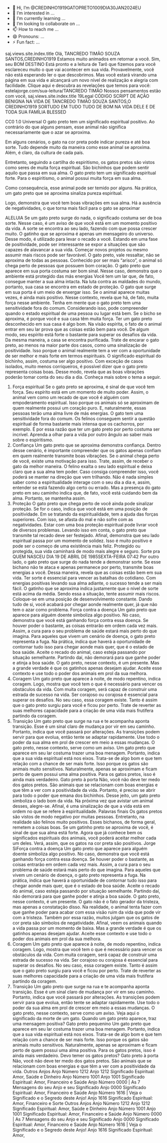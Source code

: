- 👋 Hi, I’m @CREDINHO1919GATOPRETO1009DIA30JAN2024EU
- 👀 I’m interested in ...
- 🌱 I’m currently learning ...
- 💞️ I’m looking to collaborate on ...
- 📫 How to reach me ...
- 😄 Pronouns: ...
- ⚡ Fun fact: ...
<!---
CREDINHO1919GATOPRETO1009DIA30JAN2024EU/CREDINHO1919GATOPRETO1009DIA30JAN2024EU is a ✨ special ✨ repository because its `README.md` (this file) appears on your GitHub profile.
You can click the Preview link to take a look at your changes.
--->
saj.views.site.index.title
Olá, TANCREDO TIMÃO SOUZA SANTOS,CREDINHO1919
Estamos muito animados em retornar a você.
Sim, seu BOM DESTINO Está pronto e a leitura de Tarô que fizemos para você esclareceu muito o que vai acontecer em sua vida.
Provavelmente, você não está esperando ler o que descobrimos.
Mas você estará virando uma página em sua vida e alcançará um novo nível de realização e alegria com facilidade.
Clique aqui e descubra as revelações que temos para você:
estelajorge.com/sua-leitura/TANCREDO TIMÃO
Nossos pensamentos estão com você,
saj.views.site.index.title
19Legal CÓDIGO SCRIPT DE AÇÃO BENIGNA NA VIDA DE TANCREDO TIMÃO SOUZA SANTOS,O CREDINHO1919 SORTUDO EM TUDO TUDO DE BOM NA VIDA DELE E DE TODA SUA FAMÍLIA BLESSED 

CC0 1.0 Universal
O gato preto tem um significado espiritual positivo. Ao contrário do que alguns pensam, esse animal não significa necessariamente que o azar se aproxima. 

Em alguns cenários, o gato na cor preta pode indicar pureza e até boa sorte. Tudo depende muito da maneira como esse animal se aproxima. Além, é claro, da cultura de cada país. 

Entretanto, seguindo a cartilha do espiritismo, os gatos pretos são vistos como seres de muita força espiritual. São bichinhos que podem sentir aquilo que passa em sua alma. 
O gato preto tem um significado espiritual forte. Para o espiritismo, o animal possui muita força em sua alma. 

Como consequência, esse animal pode ser temido por alguns. Na prática, um gato preto que se aproxima sinaliza pureza espiritual. 

Logo, demonstra que você tem boas vibrações em sua alma. Há a ausência de negatividades, o que torna mais fácil para o gato se aproximar

ALELUIA Se um gato preto surge do nada, o significado costuma ser de boa sorte. Nesse caso, é um aviso de que você está em um momento positivo da vida. 
A sorte se encontra ao seu lado, fazendo com que possa crescer muito. O gatinho que se aproxima é apenas um mensageiro do universo. Desse modo, é utilizado para levar o recado a você. 
Estando em uma fase de positividade, pode ser interessante se expor a situações que são capazes de alavancar a sua vida. Começar novos projetos ou mesmo assumir mais riscos pode ser favorável. 
O gato preto, vale ressaltar, não se aproxima de todas as pessoas. Conhecido por ser mais “arisco”, o animal só chega perto de pessoas que possuem bom coração.
O gato preto que aparece em sua porta costuma ser bom sinal. Nesse caso, demonstra que o ambiente está protegido das más energias
Você tem um lar que, de fato, consegue manter a sua alma intacta. Na luta contra as maldades do mundo, portanto, sua casa se encontra em estado de proteção. 
O gato que surge em sua porta é um meio de enxergar isso. Se o animal aparece muitas vezes, é ainda mais positivo. 
Nesse contexto, revela que há, de fato, muita força nesse ambiente. Tenha em mente que o gato preto tem uma sensitividade fora do comum. 
Considerando isso, pode compreender quando o estado espiritual de uma pessoa ou lugar está bem. Se o bicho se aproxima, é porque você e sua casa têm muita força.
Ter um gato preto desconhecido em sua casa é algo bom. Na visão espírita, o fato de o animal entrar em seu lar prova que as coisas estão bem para você. 
De algum modo, seu espírito está forte o bastante para superar os desafios da vida. Da mesma maneira, a casa se encontra purificada. 
Trate de encarar o gato preto, ao menos na maior parte dos casos, como uma sinalização de positividade. 
Isso porque o animal realmente tem a ver com a oportunidade de ser melhor e mais forte em termos espirituais. 
O significado espiritual do bichinho, assim, costuma ser algo positivo. Com exceção de casos isolados, muito menos corriqueiros, é possível dizer que o gato preto representa coisas boas. 
Desse modo, revela que as boas vibrações poderão tomar conta do seu dia a dia. Conheça mais sobre o tema a seguir.
1) Força espiritual
Se o gato preto se aproxima, é sinal de que você tem força. Seu espírito está em um momento de muito poder. 
Assim, o animal vem como um recado de que você é alguém com empoderamento espiritual. Isso porque os animais só se aproximam de quem realmente possui um coração puro. 
E, naturalmente, essas pessoas terão uma alma livre de más energias. O gato tem uma sensitividade fora do comum. 
Os felinos conseguem sentir a questão espiritual de forma bastante mais intensa que os cachorros, por exemplo. 
É por essa razão que ter um gato preto por perto costuma ser incrível. Aprenda a olhar para a vida por outro ângulo ao saber mais sobre o espiritismo.
2) Confiança
Um gato preto que se aproxima demonstra confiança. Dentro desse cenário, é importante compreender que os gatos apenas confiam em quem realmente transmite boas vibrações. 
Se o animal chega perto de você, existe uma motivação para isso. Trate, assim, de receber o gato da melhor maneira. 
O felino exalta o seu lado espiritual e deixa claro que a sua alma tem poder. Caso consiga compreender isso, você poderá se manter na direção que vem trilhando. 
Não é nada simples saber como a espiritualidade interage com o seu dia a dia e, assim, entender se está fazendo algo certo ou errado. 
Mas a presença do gato preto em seu caminho indica que, de fato, você está cuidando bem da alma. Portanto, se mantenha assim.
3) Proteção
O gato preto que chega perto de você ainda pode sinalizar proteção. Se for o caso, indica que você está em uma posição de positividade. Em se tratando da espiritualidade, tem a ajuda das forças superiores. 
Com isso, se afasta do mal e não sofre com as negatividades. Estar com uma boa proteção espiritual pode livrar você de diversos problemas. 
Levando isso em conta, o gato preto que transmite tal recado deve ser festejado. Afinal, demonstra que seu lado espiritual passa por um momento de solidez. 
Isso é muito positivo e pode ser o começo de uma existência mais feliz. Protegido ou protegida, sua vida caminhará de modo mais alegre e seguro.
 Sorte pra QUEM NASCEU DIA 19 DE ABRIL DE 1985SEXTA-FEIRA 07:42
Por outro lado, o gato preto que surge do nada tende a demonstrar sorte. Se esse bichano não te ataca e apenas permanece por perto, transmite boas energias a você. 
Dessa maneira, revela que as coisas estão bem em sua vida. Ter sorte é essencial para vencer as batalhas do cotidiano. Com energias positivas levando sua alma adiante, o sucesso tende a ser mais fácil. 
O gatinho que se aproxima indica justamente que o nível de sorte está acima da média. Sendo essa a situação, tente assumir mais riscos. 
Coloque-se em uma posição de desenvolvimento constante. Dando tudo de si, você acabará por chegar aonde realmente quer, já que não tem o azar como problema.
Força contra a doença
Um gato preto que aparece para alguém doente simboliza algo positivo.
No caso, demonstra que você está ganhando força contra essa doença. Se houver poder o bastante, as coisas entrarão em ordem cada vez mais. 
Assim, a cura para o seu problema de saúde estará mais perto do que imagina. Para aqueles que vivem um cenário de doença, o gato preto representa a fuga. 
Na prática, indica que haverá a oportunidade de contornar tudo isso para chegar aonde mais quer, que é o estado de boa saúde. 
Aceite o recado do animal, caso esteja passando por situação semelhante. Partindo daí, não demorará para que ganhe poder e atinja a boa saúde. O gato preto, nesse contexto, é um presente.
Mas a grande verdade é que os gatinhos apenas desejam ajudar. Aceite esse contexto e use todo o poder dos animais em prol da sua melhora.
8) Coragem
Um gato preto que aparece à noite, de modo repentino, indica coragem. Logo, mostra que você tem o que é necessário para vencer os obstáculos da vida.
Com muita coragem, será capaz de construir uma estrada de sucesso na vida. Ser corajoso ou corajosa é essencial para superar os desafios. 
No seu caso, essa coragem existe. Tanto é assim que o gato preto surgiu para você e ficou por perto. 
Trate de reverter as suas melhores capacidade para a criação de uma vida mais frutífera partindo da coragem.
9) Transição
Um gato preto que surge na rua e te acompanha aponta transição. Esse é um sinal claro de mudança por vir em seu caminho.
Portanto, indica que você passará por alterações. As transições podem servir para que evolua, então tente se adaptar rapidamente.
Use todo o poder da sua alma em prol de crescer em meio a essas mudanças. O gato preto, nesse contexto, serve como um aviso.
Um gato preto que aparece em seu lar costuma trazer uma boa menagem. Portanto, indica que a sua vida espiritual está nos eixos.
Trata-se de algo bom e que tem relação com a chance de ser mais forte. Isso porque os gatos são animais muito sensitivos.
Naturalmente, apenas se aproximam e ficam perto de quem possui uma alma positiva. Para os gatos pretos, isso é ainda mais verdadeiro.
Gato preto à porta
Não, você não deve ter medo dos gatos pretos. São animais que se relacionam com boas energias e que têm a ver com a positividade da vida.
Portanto, é preciso se abrir para todo o poder que emana dos bichinhos. Desse jeito, um gato preto simboliza o lado bom da vida.
Na próxima vez que avistar um animal desses, alegre-se. Afinal, é uma sinalização de que a vida está em ordem no que se refere à espiritualidade.
Palavras finais
Os gatos pretos são vistos de modo negativo por muitas pessoas. Entretanto, na realidade são felinos muito positivos.
Esses bichanos, de forma geral, remetem a coisas boas. Se um gatinho preto se aproxima de você, é sinal de que sua alma está forte.
Agora que já conhece bem os significados espirituais dos animais, você poderá aceitar melhor cada um deles. Verá, assim, que os gatos na cor preta são positivos.
Jorge SiForça contra a doença
Um gato preto que aparece para alguém doente simboliza algo positivo.
No caso, demonstra que você está ganhando força contra essa doença. Se houver poder o bastante, as coisas entrarão em ordem cada vez mais. 
Assim, a cura para o seu problema de saúde estará mais perto do que imagina. Para aqueles que vivem um cenário de doença, o gato preto representa a fuga. 
Na prática, indica que haverá a oportunidade de contornar tudo isso para chegar aonde mais quer, que é o estado de boa saúde. 
Aceite o recado do animal, caso esteja passando por situação semelhante. Partindo daí, não demorará para que ganhe poder e atinja a boa saúde. O gato preto, nesse contexto, é um presente.
O gato não é o fato gerador da tristeza, mas apenas a constatação disso. Na realidade, o animal tenta fazer com que ganhe poder para acabar com essa visão ruim da vida que pode vir com a tristeza. 
Também por essa razão, muitos julgam que os gatos de cor preta são símbolos de negatividade. Afinal, veem os animais quando a vida passa por um momento de baixa. 
Mas a grande verdade é que os gatinhos apenas desejam ajudar. Aceite esse contexto e use todo o poder dos animais em prol da sua melhora.
8) Coragem
Um gato preto que aparece à noite, de modo repentino, indica coragem. Logo, mostra que você tem o que é necessário para vencer os obstáculos da vida. 
Com muita coragem, será capaz de construir uma estrada de sucesso na vida. Ser corajoso ou corajosa é essencial para superar os desafios. 
No seu caso, essa coragem existe. Tanto é assim que o gato preto surgiu para você e ficou por perto. 
Trate de reverter as suas melhores capacidade para a criação de uma vida mais frutífera partindo da coragem.
9) Transição
Um gato preto que surge na rua e te acompanha aponta transição. Esse é um sinal claro de mudança por vir em seu caminho.
Portanto, indica que você passará por alterações. As transições podem servir para que evolua, então tente se adaptar rapidamente.
Use todo o poder da sua alma em prol de crescer em meio a essas mudanças. O gato preto, nesse contexto, serve como um aviso.
Veja aqui o significado da morte de um gato.
Quando um gato preto aparece, traz uma mensagem positiva?
Gato preto pequenino
Um gato preto que aparece em seu lar costuma trazer uma boa menagem. Portanto, indica que a sua vida espiritual está nos eixos.
Trata-se de algo bom e que tem relação com a chance de ser mais forte. Isso porque os gatos são animais muito sensitivos.
Naturalmente, apenas se aproximam e ficam perto de quem possui uma alma positiva. Para os gatos pretos, isso é ainda mais verdadeiro.
Devo temer os gatos pretos?
Gato preto à porta
Não, você não deve ter medo dos gatos pretos. São animais que se relacionam com boas energias e que têm a ver com a positividade da vida.
Outros Anjos
Anjo Número 1212
Anjo 1212 Significado Espiritual: Amor, Saúde e Dinheiro
Anjo Número 1001
Anjo 1001 Significado Espiritual: Amor, Financeiro e Saúde
Anjo Número 0000 | As 7 Mensagens do seu Anjo e seu Significado
Anjo 0000 Significado Espiritual: Amor, Financeiro e Saúde
Anjo Número 1616 | Veja o Significado e o Segredo deste Anjo!
Anjo 1616 Significado Espiritual: Amor, Financeiro e Sorte
Outros Anjos
Anjo Número 1212
Anjo 1212 Significado Espiritual: Amor, Saúde e Dinheiro
Anjo Número 1001
Anjo 1001 Significado Espiritual: Amor, Financeiro e Saúde
Anjo Número 0000 | As 7 Mensagens do seu Anjo e seu Significado
Anjo 0000 Significado Espiritual: Amor, Financeiro e Saúde
Anjo Número 1616 | Veja o Significado e o Segredo deste Anjo!
Anjo 1616 Significado Espiritual: Amor, 
